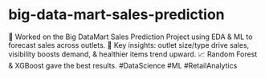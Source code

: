 # big-data-mart-sales-prediction
🚀 Worked on the Big DataMart Sales Prediction Project using EDA &amp; ML to forecast sales across outlets. 🔎 Key insights: outlet size/type drive sales, visibility boosts demand, &amp; healthier items trend upward. 📈 Random Forest &amp; XGBoost gave the best results. #DataScience #ML #RetailAnalytics
